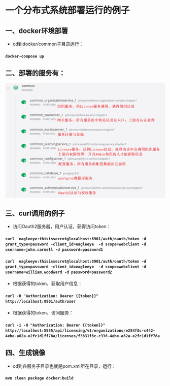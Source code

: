 # 一个分布式系统部署运行的例子
## 一、docker环境部署
+ cd到docker/common子目录运行：
####  `docker-compose up`
## 二、部署的服务有：
![img.png](img.png)
## 三、curl调用的例子
+ 访问Oauth2服务器，用户认证，获得访问token：
####  `curl  eagleeye:thisissecret@localhost:8901/auth/oauth/token -d grant_type=password -client_id=eagleeye  -d scope=webclient -d username=john.carnell -d password=password1`
####  `curl  eagleeye:thisissecret@localhost:8901/auth/oauth/token -d grant_type=password -client_id=eagleeye  -d scope=webclient -d username=william.woodward -d password=password2`
+ 根据获得的token，获取用户信息：
####  `curl -H "Authorization: Bearer {{token}}" http://localhost:8901/auth/user`
+ 根据获得的token，访问服务：
####  `curl -i -H "Authorization: Bearer {{token}}" http://localhost:5555/api/licensing/v1/organizations/e254f8c-c442-4ebe-a82a-e2fc1d1ff78a/licenses/f3831f8c-c338-4ebe-a82a-e2fc1d1ff78a`
## 四、生成镜像
+ cd到各服务子目录也就是pom.xml所在目录，运行：
####  `mvn clean package docker:build`
